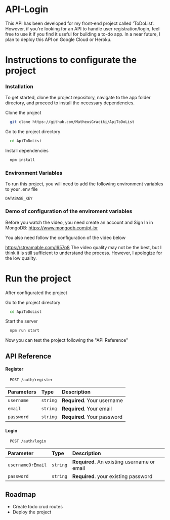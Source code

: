 
# API-Login

This API has been developed for my front-end project called 'ToDoList'. However, if you're looking for an API to handle user registration/login, feel free to use it if you find it useful for building a to-do app. In a near future, I plan to deploy this API on Google Cloud or Heroku.

# Instructions to configurate the project
### Installation
To get started, clone the project repository, navigate to the app folder directory, and proceed to install the necessary dependencies.

Clone the project

```bash
  git clone https://github.com/MatheusGraciki/ApiToDoList
```

Go to the project directory

```bash
  cd ApiToDoList
```

Install dependencies

```bash
  npm install
```
    
### Environment Variables

To run this project, you will need to add the following environment variables to your .env file

`DATABASE_KEY`


### Demo of configuration  of the enviroment variables
Before you watch the video, you need create an account and Sign In in MongoDB: https://www.mongodb.com/pt-br

You also need follow the configuration of the video below

https://streamable.com/l657p8 The video quality may not be the best, but I think it is still sufficient to understand the process. However, I apologize for the low quality. 


# Run the project
After configurated the project

Go to the project directory

```bash
  cd ApiToDoList
```

Start the server

```bash
  npm run start
```

Now you can test the project following the "API Reference"
## API Reference

#### Register

```http
  POST /auth/register
```

| Parameters | Type     | Description                |
| :-------- | :------- | :------------------------- |
| `username` | `string` | **Required**. Your username |
| `email` | `string` | **Required**. Your email |
| `password` | `string` | **Required**. Your password |


#### Login

```http
  POST /auth/login
```

| Parameter | Type     | Description                       |
| :-------- | :------- | :-------------------------------- |
| `usernameOrEmail`      | `string` | **Required**. An existing username or email  |
| `password`      | `string` | **Required**. your existing password |





## Roadmap

- Create  todo crud routes 
- Deploy the project
